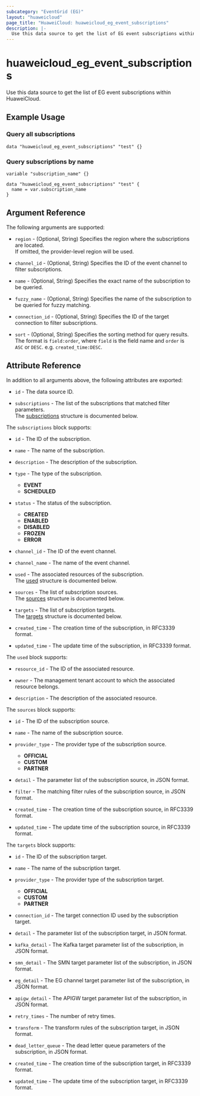 ```yaml
---
subcategory: "EventGrid (EG)"
layout: "huaweicloud"
page_title: "HuaweiCloud: huaweicloud_eg_event_subscriptions"
description: |-
  Use this data source to get the list of EG event subscriptions within HuaweiCloud.
---
```


# huaweicloud_eg_event_subscriptions

Use this data source to get the list of EG event subscriptions within HuaweiCloud.

## Example Usage

### Query all subscriptions

```hcl
data "huaweicloud_eg_event_subscriptions" "test" {}
```

### Query subscriptions by name

```hcl
variable "subscription_name" {}

data "huaweicloud_eg_event_subscriptions" "test" {
  name = var.subscription_name
}
```

## Argument Reference

The following arguments are supported:

* `region` - (Optional, String) Specifies the region where the subscriptions are located.  
  If omitted, the provider-level region will be used.

* `channel_id` - (Optional, String) Specifies the ID of the event channel to filter subscriptions.

* `name` - (Optional, String) Specifies the exact name of the subscription to be queried.

* `fuzzy_name` - (Optional, String) Specifies the name of the subscription to be queried for fuzzy matching.

* `connection_id` - (Optional, String) Specifies the ID of the target connection to filter subscriptions.

* `sort` - (Optional, String) Specifies the sorting method for query results.  
  The format is `field:order`, where `field` is the field name and `order` is `ASC` or `DESC`. e.g. `created_time:DESC`.

## Attribute Reference

In addition to all arguments above, the following attributes are exported:

* `id` - The data source ID.

* `subscriptions` - The list of the subscriptions that matched filter parameters.  
  The [subscriptions](#eg_subscriptions_attr) structure is documented below.

<a name="eg_subscriptions_attr"></a>
The `subscriptions` block supports:

* `id` - The ID of the subscription.

* `name` - The name of the subscription.

* `description` - The description of the subscription.

* `type` - The type of the subscription.
  + **EVENT**
  + **SCHEDULED**

* `status` - The status of the subscription.
  + **CREATED**
  + **ENABLED**
  + **DISABLED**
  + **FROZEN**
  + **ERROR**

* `channel_id` - The ID of the event channel.

* `channel_name` - The name of the event channel.

* `used` - The associated resources of the subscription.  
  The [used](#eg_subscriptions_used) structure is documented below.

* `sources` - The list of subscription sources.  
  The [sources](#eg_subscriptions_sources) structure is documented below.

* `targets` - The list of subscription targets.  
  The [targets](#eg_subscriptions_targets) structure is documented below.

* `created_time` - The creation time of the subscription, in RFC3339 format.

* `updated_time` - The update time of the subscription, in RFC3339 format.

<a name="eg_subscriptions_used"></a>
The `used` block supports:

* `resource_id` - The ID of the associated resource.

* `owner` - The management tenant account to which the associated resource belongs.

* `description` - The description of the associated resource.

<a name="eg_subscriptions_sources"></a>
The `sources` block supports:

* `id` - The ID of the subscription source.

* `name` - The name of the subscription source.

* `provider_type` - The provider type of the subscription source.
  + **OFFICIAL**
  + **CUSTOM**
  + **PARTNER**

* `detail` - The parameter list of the subscription source, in JSON format.

* `filter` - The matching filter rules of the subscription source, in JSON format.

* `created_time` - The creation time of the subscription source, in RFC3339 format.

* `updated_time` - The update time of the subscription source, in RFC3339 format.

<a name="eg_subscriptions_targets"></a>
The `targets` block supports:

* `id` - The ID of the subscription target.

* `name` - The name of the subscription target.

* `provider_type` - The provider type of the subscription target.
  + **OFFICIAL**
  + **CUSTOM**
  + **PARTNER**

* `connection_id` - The target connection ID used by the subscription target.

* `detail` - The parameter list of the subscription target, in JSON format.

* `kafka_detail` - The Kafka target parameter list of the subscription, in JSON format.

* `smn_detail` - The SMN target parameter list of the subscription, in JSON format.

* `eg_detail` - The EG channel target parameter list of the subscription, in JSON format.

* `apigw_detail` - The APIGW target parameter list of the subscription, in JSON format.

* `retry_times` - The number of retry times.

* `transform` - The transform rules of the subscription target, in JSON format.

* `dead_letter_queue` - The dead letter queue parameters of the subscription, in JSON format.

* `created_time` - The creation time of the subscription target, in RFC3339 format.

* `updated_time` - The update time of the subscription target, in RFC3339 format.

